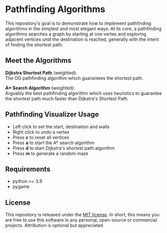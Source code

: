 # Pathfinding Algorithms

This repository's goal is to demonstrate how to implement pathfinding algorithms in the simplest and most elegant ways. At its core, a pathfinding algorithms searches a graph by starting at one vertex and exploring adjacent vertices until the destination is reached, generally with the intent of finding the shortest path.

## Meet the Algorithms

**Dijkstra Shortest Path** (weighted): <br/>
The OG pathfinding algorithm which guarantees the shortest path.

<b>A\* Search Algorithm</b> (weighted): <br/>
Arguably the best pathfinding algorithm which uses heuristics to guarantee the shortest path much faster than Dijkstra's Shortest Path.

## Pathfinding Visualizer Usage

- Left click to set the start, destination and walls
- Right click to undo a vertex
- Press **c** to reset all vertices
- Press **a** to start the A\* search algorithm
- Press **d** to start Dijkstra's shortest path algorithm
- Press **m** to generate a random maze

## Requirements

- python >= 3.9
- pygame

## License

This repository is released under the [MIT license](https://opensource.org/licenses/MIT). In short, this means you are free to use this software in any personal, open-source or commercial projects. Attribution is optional but appreciated.
